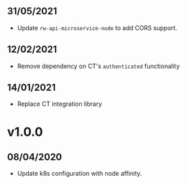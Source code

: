 ## 31/05/2021

- Update `rw-api-microservice-node` to add CORS support.

## 12/02/2021

- Remove dependency on CT's `authenticated` functionality

## 14/01/2021

- Replace CT integration library

# v1.0.0

## 08/04/2020

- Update k8s configuration with node affinity.
